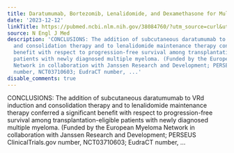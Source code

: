 ```yaml
---
title: Daratumumab, Bortezomib, Lenalidomide, and Dexamethasone for Multiple Myeloma
date: '2023-12-12'
linkTitle: https://pubmed.ncbi.nlm.nih.gov/38084760/?utm_source=curl&utm_medium=rss&utm_campaign=pubmed-2&utm_content=1LIK-026Y9bjRE4xDQ231BSa89BnY4O2Rfi-9WXQd8C31C6cqE&fc=20211015124055&ff=20231212170745&v=2.17.9.post6+86293ac
source: N Engl J Med
description: 'CONCLUSIONS: The addition of subcutaneous daratumumab to VRd induction
  and consolidation therapy and to lenalidomide maintenance therapy conferred a significant
  benefit with respect to progression-free survival among transplantation-eligible
  patients with newly diagnosed multiple myeloma. (Funded by the European Myeloma
  Network in collaboration with Janssen Research and Development; PERSEUS ClinicalTrials.gov
  number, NCT03710603; EudraCT number, ...'
disable_comments: true
---
```

CONCLUSIONS: The addition of subcutaneous daratumumab to VRd induction and consolidation therapy and to lenalidomide maintenance therapy conferred a significant benefit with respect to progression-free survival among transplantation-eligible patients with newly diagnosed multiple myeloma. (Funded by the European Myeloma Network in collaboration with Janssen Research and Development; PERSEUS ClinicalTrials.gov number, NCT03710603; EudraCT number, ...